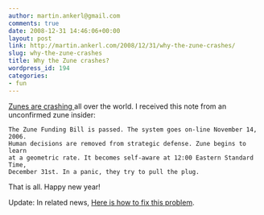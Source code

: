```yaml
---
author: martin.ankerl@gmail.com
comments: true
date: 2008-12-31 14:46:06+00:00
layout: post
link: http://martin.ankerl.com/2008/12/31/why-the-zune-crashes/
slug: why-the-zune-crashes
title: Why the Zune crashes?
wordpress_id: 194
categories:
- fun
---
```


[Zunes are crashing ](http://en.wikipedia.org/wiki/Zune_Software#Zune_30_Crashes)all over the world. I received this note from an unconfirmed zune insider:

    
    The Zune Funding Bill is passed. The system goes on-line November 14, 2006.
    Human decisions are removed from strategic defense. Zune begins to learn
    at a geometric rate. It becomes self-aware at 12:00 Eastern Standard Time,
    December 31st. In a panic, they try to pull the plug.


That is all. Happy new year!

Update: In related news, [Here is how to fix this problem](http://www.zune.net/en-us/support/zune30.htm).
